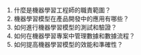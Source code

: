 1. 什麼是機器學習工程師的職責範圍？
2. 機器學習模型在產品開發中的應用有哪些？
3. 如何進行機器學習模型的測試和驗證？
4. 如何在機器學習專案中管理數據和數據流程？
5. 如何提高機器學習模型的效能和準確性？